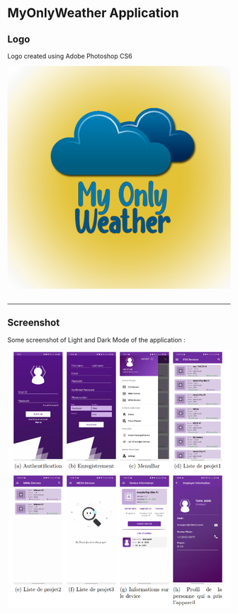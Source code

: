 # MyOnlyWeather Application

## Logo
Logo created using Adobe Photoshop CS6

![image](https://github.com/tahajadid/MyOnlyWeather/blob/master/Img/MOW%20Logo.png) &nbsp;

---

## Screenshot

Some screenshot of Light and Dark Mode of the application :

![image](https://github.com/tahajadid/ID-Device/blob/master/Img/capt1.PNG) &nbsp;
